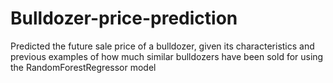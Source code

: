 # Bulldozer-price-prediction
Predicted the future sale price of a bulldozer, given its characteristics and previous examples of how much similar bulldozers have been sold for using the RandomForestRegressor model
